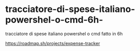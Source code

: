 # tracciatore-di-spese-italiano-powershel-o-cmd-6h-
tracciatore di spese italiano powershel o cmd fatto in 6h  

https://roadmap.sh/projects/expense-tracker
